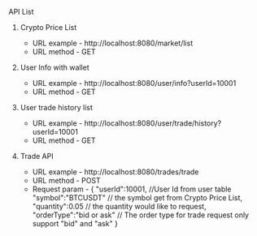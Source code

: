 API List
1. Crypto Price List 
   - URL example - http://localhost:8080/market/list
   - URL method - GET
   
2. User Info with wallet 
   - URL example - http://localhost:8080/user/info?userId=10001
   - URL method - GET
   
3. User trade history list
    - URL example - http://localhost:8080/user/trade/history?userId=10001
    - URL method - GET
4. Trade API
    - URL example - http://localhost:8080/trades/trade
    - URL method - POST
    - Request param -
      {
      "userId":10001, //User Id from user table
      "symbol":"BTCUSDT" // the symbol get from Crypto Price List,
      "quantity":0.05 // the quantity would like to request,
      "orderType":"bid or ask" // The order type for trade request only support "bid" and "ask"
      }
